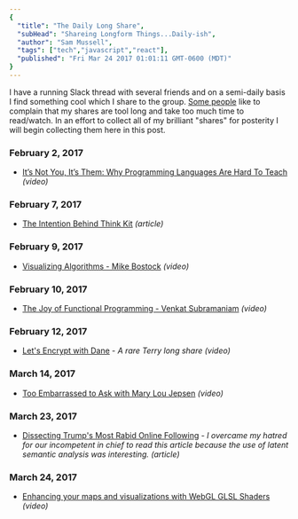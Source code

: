 ```yaml
---
{
  "title": "The Daily Long Share",
  "subHead": "Shareing Longform Things...Daily-ish",
  "author": "Sam Mussell",
  "tags": ["tech","javascript","react"],
  "published": "Fri Mar 24 2017 01:01:11 GMT-0600 (MDT)"
}
---
```


I have a running Slack thread with several friends and on a semi-daily basis I find something cool which I share to the group.  [Some people](http://tkeeney.com) like to complain that my shares are tool long and take too much time to read/watch. In an effort to collect all of my brilliant "shares" for posterity I will begin collecting them here in this post.

### February 2, 2017
  
  * [It’s Not You, It’s Them: Why Programming Languages Are Hard To Teach](https://vimeo.com/53062800) *(video)*
  
### February 7, 2017

  * [The Intention Behind Think Kit](http://blog.fiftythree.com/posts/the-intention-behind-think-kit) *(article)*
  
### February 9, 2017

  * [Visualizing Algorithms - Mike Bostock](https://vimeo.com/112319901) *(video)*
  
### February 10, 2017

  * [The Joy of Functional Programming - Venkat Subramaniam](https://www.youtube.com/watch?v=__dDAD0Y_WU) *(video)*

### February 12, 2017

  * [Let's Encrypt with Dane](https://www.youtube.com/watch?v=09fNjMur1Gs) - *A rare Terry long share* *(video)*
  
### March 14, 2017

  * [Too Embarrassed to Ask with Mary Lou Jepsen](http://www.recode.net/2017/3/11/14893298/how-to-watch-recode-live-interview-with-mary-lou-jepsen-from-sxsw) *(video)*
  
### March 23, 2017

  * [Dissecting Trump's Most Rabid Online Following](https://fivethirtyeight.com/features/dissecting-trumps-most-rabid-online-following/) - *I overcame my hatred for our incompetent in chief to read this article because the use of latent semantic analysis was interesting.* *(article)*
  
### March 24, 2017

  * [Enhancing your maps and visualizations with WebGL GLSL Shaders](https://www.youtube.com/watch?v=5AGx0_2xI6Y) *(video)*
